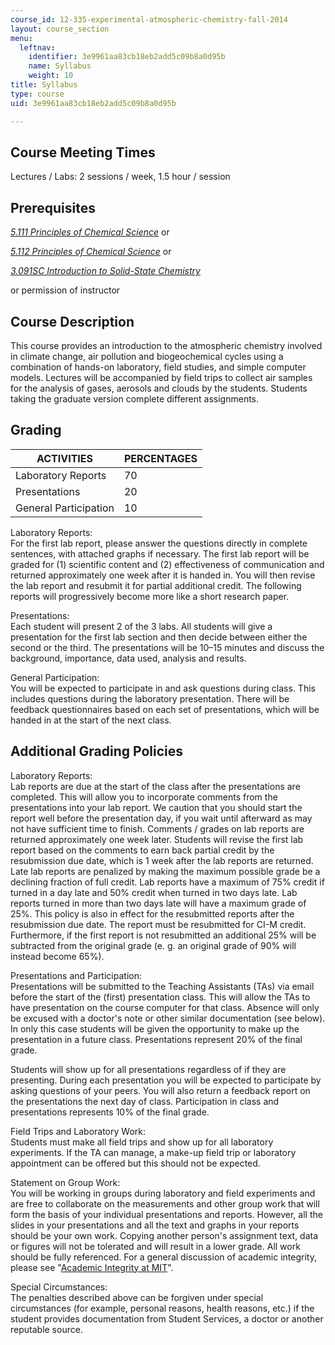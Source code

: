 ```yaml
---
course_id: 12-335-experimental-atmospheric-chemistry-fall-2014
layout: course_section
menu:
  leftnav:
    identifier: 3e9961aa83cb18eb2add5c09b8a0d95b
    name: Syllabus
    weight: 10
title: Syllabus
type: course
uid: 3e9961aa83cb18eb2add5c09b8a0d95b

---
```


Course Meeting Times
--------------------

Lectures / Labs: 2 sessions / week, 1.5 hour / session

Prerequisites
-------------

[_5.111 Principles of Chemical Science_](/courses/5-111-principles-of-chemical-science-fall-2008/) or

[_5.112 Principles of Chemical Science_](/courses/5-112-principles-of-chemical-science-fall-2005/) or

[_3.091SC Introduction to Solid-State Chemistry_](/courses/3-091sc-introduction-to-solid-state-chemistry-fall-2010/)

or permission of instructor

Course Description
------------------

This course provides an introduction to the atmospheric chemistry involved in climate change, air pollution and biogeochemical cycles using a combination of hands-on laboratory, field studies, and simple computer models. Lectures will be accompanied by field trips to collect air samples for the analysis of gases, aerosols and clouds by the students. Students taking the graduate version complete different assignments.

Grading
-------

| ACTIVITIES | PERCENTAGES |
| --- | --- |
| Laboratory Reports | 70 |
| Presentations | 20 |
| General Participation | 10 

Laboratory Reports:  
For the first lab report, please answer the questions directly in complete sentences, with attached graphs if necessary. The first lab report will be graded for (1) scientific content and (2) effectiveness of communication and returned approximately one week after it is handed in. You will then revise the lab report and resubmit it for partial additional credit. The following reports will progressively become more like a short research paper.

Presentations:  
Each student will present 2 of the 3 labs. All students will give a presentation for the first lab section and then decide between either the second or the third. The presentations will be 10–15 minutes and discuss the background, importance, data used, analysis and results.

General Participation:  
You will be expected to participate in and ask questions during class. This includes questions during the laboratory presentation. There will be feedback questionnaires based on each set of presentations, which will be handed in at the start of the next class.

Additional Grading Policies
---------------------------

Laboratory Reports:  
Lab reports are due at the start of the class after the presentations are completed. This will allow you to incorporate comments from the presentations into your lab report. We caution that you should start the report well before the presentation day, if you wait until afterward as may not have sufficient time to finish. Comments / grades on lab reports are returned approximately one week later. Students will revise the first lab report based on the comments to earn back partial credit by the resubmission due date, which is 1 week after the lab reports are returned. Late lab reports are penalized by making the maximum possible grade be a declining fraction of full credit. Lab reports have a maximum of 75% credit if turned in a day late and 50% credit when turned in two days late. Lab reports turned in more than two days late will have a maximum grade of 25%. This policy is also in effect for the resubmitted reports after the resubmission due date. The report must be resubmitted for CI-M credit. Furthermore, if the first report is not resubmitted an additional 25% will be subtracted from the original grade (e. g. an original grade of 90% will instead become 65%).

Presentations and Participation:  
Presentations will be submitted to the Teaching Assistants (TAs) via email before the start of the (first) presentation class. This will allow the TAs to have presentation on the course computer for that class. Absence will only be excused with a doctor's note or other similar documentation (see below). In only this case students will be given the opportunity to make up the presentation in a future class. Presentations represent 20% of the final grade.

Students will show up for all presentations regardless of if they are presenting. During each presentation you will be expected to participate by asking questions of your peers. You will also return a feedback report on the presentations the next day of class. Participation in class and presentations represents 10% of the final grade.

Field Trips and Laboratory Work:  
Students must make all field trips and show up for all laboratory experiments. If the TA can manage, a make-up field trip or laboratory appointment can be offered but this should not be expected.

Statement on Group Work:  
You will be working in groups during laboratory and field experiments and are free to collaborate on the measurements and other group work that will form the basis of your individual presentations and reports. However, all the slides in your presentations and all the text and graphs in your reports should be your own work. Copying another person's assignment text, data or figures will not be tolerated and will result in a lower grade. All work should be fully referenced. For a general discussion of academic integrity, please see "[Academic Integrity at MIT](http://integrity.mit.edu/)".

Special Circumstances:  
The penalties described above can be forgiven under special circumstances (for example, personal reasons, health reasons, etc.) if the student provides documentation from Student Services, a doctor or another reputable source.
